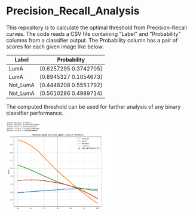 # Precision_Recall_Analysis
This repository is to calculate the optimal threshold from Precision-Recall curves.
The code reads a CSV file containing "Label" and "Probability" columns from a classifier output. The Probability column has a pair of scores for each given image like below:

| Label    | Probability               |
|----------|---------------------------|
| LumA     | [0.6257295  0.3742705]    |
| LumA     | [0.8945327  0.1054673]    |
| Not_LumA | [0.4448208  0.5551792]    |
| Not_LumA | [0.5010286  0.4989714]    |


The computed threshold can be used for further analysis of any binary classifier performance.

<img src="PR_Thresholding.png" alt="An exaple result of the code" width="300"/>
